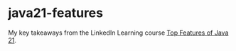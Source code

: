# java21-features
My key takeaways from the LinkedIn Learning course [Top Features of Java 21](https://www.linkedin.com/learning/top-features-of-java-21).
